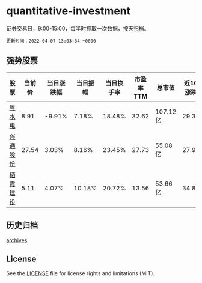 # quantitative-investment

证券交易日，9:00-15:00，每半时抓取一次数据，按天[归档](archives)。

`更新时间：2022-04-07 13:03:34 +0800`

## 强势股票

|股票|当前价|当日涨跌幅|当日振幅|当日换手率|市盈率TTM|总市值|近10日涨跌幅|
|----|----|----|----|----|----|----|----|
|[粤水电](https://xueqiu.com/S/SZ002060)|8.91|-9.91%|7.18%|18.48%|32.62|107.12亿|29.32%|
|[兴通股份](https://xueqiu.com/S/SH603209)|27.54|3.03%|8.16%|23.45%|27.73|55.08亿|27.97%|
|[栖霞建设](https://xueqiu.com/S/SH600533)|5.11|4.07%|10.18%|20.72%|13.56|53.66亿|34.83%|

## 历史归档

[archives](archives)

## License

See the [LICENSE](LICENSE) file for license rights and limitations (MIT).